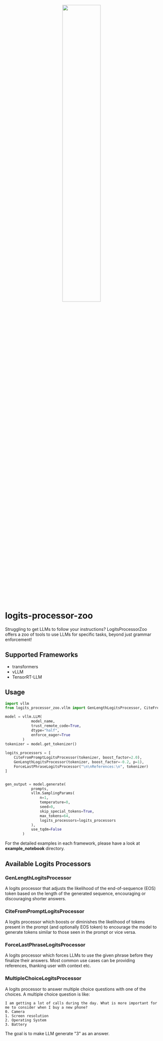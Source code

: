 <p align="center">
    <img src="docs/logo.jpg" width="50%">
</p>

# logits-processor-zoo

Struggling to get LLMs to follow your instructions? LogitsProcessorZoo offers a zoo of tools to use LLMs for specific tasks, beyond just grammar enforcement!

## Supported Frameworks
* transformers
* vLLM
* TensorRT-LLM

## Usage

```python
import vllm
from logits_processor_zoo.vllm import GenLengthLogitsProcessor, CiteFromPromptLogitsProcessor, ForceLastPhraseLogitsProcessor

model = vllm.LLM(
            model_name,
            trust_remote_code=True,
            dtype="half",
            enforce_eager=True
        )
tokenizer = model.get_tokenizer()
        
logits_processors = [
    CiteFromPromptLogitsProcessor(tokenizer, boost_factor=2.0),
    GenLengthLogitsProcessor(tokenizer, boost_factor=-0.2, p=1),
    ForceLastPhraseLogitsProcessor("\n\nReferences:\n", tokenizer)
]


gen_output = model.generate(
            prompts,
            vllm.SamplingParams(
                n=1,
                temperature=0,
                seed=0,
                skip_special_tokens=True,
                max_tokens=64,
                logits_processors=logits_processors
            ),
            use_tqdm=False
        )
```


For the detailed examples in each framework, please have a look at **example_notebook** directory.

## Available Logits Processors

### GenLengthLogitsProcessor
A logits processor that adjusts the likelihood of the end-of-sequence (EOS) token based on the length of the generated sequence, encouraging or discouraging shorter answers.

### CiteFromPromptLogitsProcessor
A logits processor which boosts or diminishes the likelihood of tokens present in the prompt (and optionally EOS token) to encourage the model to generate tokens similar to those seen in the prompt or vice versa.

### ForceLastPhraseLogitsProcessor
A logits processor which forces LLMs to use the given phrase before they finalize their answers. Most common use cases can be providing references, thanking user with context etc.

### MultipleChoiceLogitsProcessor
A logits processor to answer multiple choice questions with one of the choices. A multiple choice question is like:
```
I am getting a lot of calls during the day. What is more important for me to consider when I buy a new phone?
0. Camera
1. Screen resolution
2. Operating System
3. Battery
```
The goal is to make LLM generate "3" as an answer.